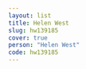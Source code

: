 ```yaml
---
layout: list
title: Helen West
slug: hw139185
cover: true
person: "Helen West"
code: hw139185
---
```

